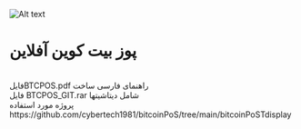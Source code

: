 ![Alt text](images/banner.png?raw=true "banner")

<h1>
پوز بیت کوین آفلاین
</h1>
<br>
فایلBTCPOS.pdf راهنمای فارسی ساخت
<br>
فایل BTCPOS_GIT.rar شامل دیتاشیتها
<br>
پروژه مورد استفاده https://github.com/cybertech1981/bitcoinPoS/tree/main/bitcoinPoSTdisplay
